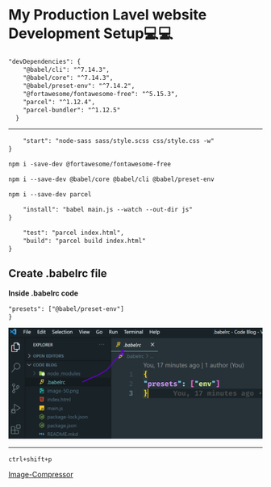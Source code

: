 # My Production Lavel website Development Setup💻💻

```Install All defencenty for morden website build
"devDependencies": {
    "@babel/cli": "^7.14.3",
    "@babel/core": "^7.14.3",
    "@babel/preset-env": "^7.14.2",
    "@fortawesome/fontawesome-free": "^5.15.3",
    "parcel": "^1.12.4",
    "parcel-bundler": "^1.12.5"
  }
```

----------

```"scripts": {
    "start": "node-sass sass/style.scss css/style.css -w"
}
```
```Font Awesome
npm i -save-dev @fortawesome/fontawesome-free
```
```Transpile js in Babel
npm i --save-dev @babel/core @babel/cli @babel/preset-env
```
```Install Parcel 
npm i --save-dev parcel
```
```"scripts": {
    "install": "babel main.js --watch --out-dir js"
}
```

```"scripts": {
    "test": "parcel index.html",
    "build": "parcel build index.html"
}
```
**Create .babelrc file**
------------------------------------------
**Inside .babelrc code**

```{
"presets": ["@babel/preset-env"]    
}
```

![babelrc](./babelrc.png)

----------
```run css Autoprefix
ctrl+shift+p
```
[Image-Compressor](https://compressor.io/)